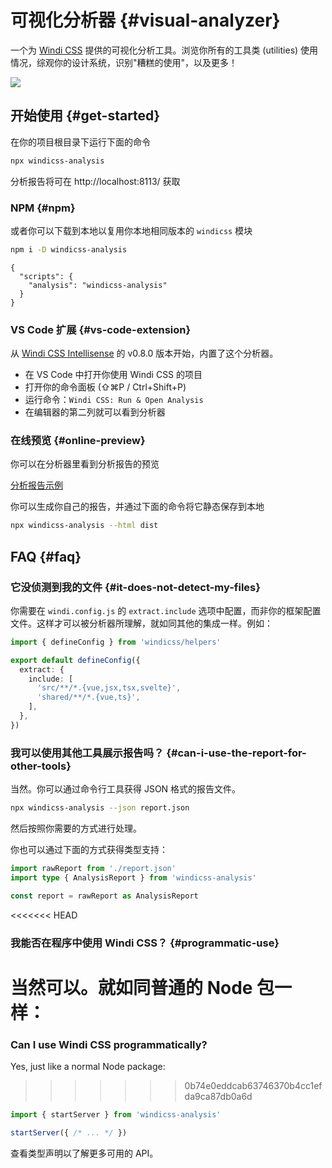 # 可视化分析器 {#visual-analyzer}

<PackageInfo name="windicss-analysis" author="antfu" />

一个为 [Windi CSS](https://github.com/windicss/windicss) 提供的可视化分析工具。浏览你所有的工具类 (utilities) 使用情况，综观你的设计系统，识别"糟糕的使用"，以及更多！

<img src="https://user-images.githubusercontent.com/11247099/113150805-0c43f880-9267-11eb-85a6-ec1a2f1eed37.png" />

## 开始使用 {#get-started}

在你的项目根目录下运行下面的命令

```bash
npx windicss-analysis
```

分析报告将可在 http://localhost:8113/ 获取

### NPM {#npm}

或者你可以下载到本地以复用你本地相同版本的 `windicss` 模块

```bash
npm i -D windicss-analysis
```

```json5 package.json
{
  "scripts": {
    "analysis": "windicss-analysis"
  }
}
```

### VS Code 扩展 {#vs-code-extension}

从 [Windi CSS Intellisense](https://github.com/windicss/windicss-intellisense) 的 v0.8.0 版本开始，内置了这个分析器。

- 在 VS Code 中打开你使用 Windi CSS 的项目
- 打开你的命令面板 (⇧⌘P / Ctrl+Shift+P)
- 运行命令：`Windi CSS: Run & Open Analysis`
- 在编辑器的第二列就可以看到分析器

### 在线预览 {#online-preview}

你可以在分析器里看到分析报告的预览

[分析报告示例](http://analysis-demo.windicss.org)

你可以生成你自己的报告，并通过下面的命令将它静态保存到本地

```bash
npx windicss-analysis --html dist
```

## FAQ {#faq}

### 它没侦测到我的文件 {#it-does-not-detect-my-files}

你需要在 `windi.config.js` 的 `extract.include` 选项中配置，而非你的框架配置文件。这样才可以被分析器所理解，就如同其他的集成一样。例如：

```ts windi.config.js
import { defineConfig } from 'windicss/helpers'

export default defineConfig({
  extract: {
    include: [
      'src/**/*.{vue,jsx,tsx,svelte}',
      'shared/**/*.{vue,ts}',
    ],
  },
})
```

### 我可以使用其他工具展示报告吗？ {#can-i-use-the-report-for-other-tools}

当然。你可以通过命令行工具获得 JSON 格式的报告文件。

```bash
npx windicss-analysis --json report.json
```

然后按照你需要的方式进行处理。

你也可以通过下面的方式获得类型支持：

```ts
import rawReport from './report.json'
import type { AnalysisReport } from 'windicss-analysis'

const report = rawReport as AnalysisReport
```

<<<<<<< HEAD
### 我能否在程序中使用 Windi CSS？ {#programmatic-use}

当然可以。就如同普通的 Node 包一样：
=======
### Can I use Windi CSS programmatically?

Yes, just like a normal Node package:
>>>>>>> 0b74e0eddcab63746370b4cc1efda9ca87db0a6d

```ts
import { startServer } from 'windicss-analysis'

startServer({ /* ... */ })
```

查看类型声明以了解更多可用的 API。
